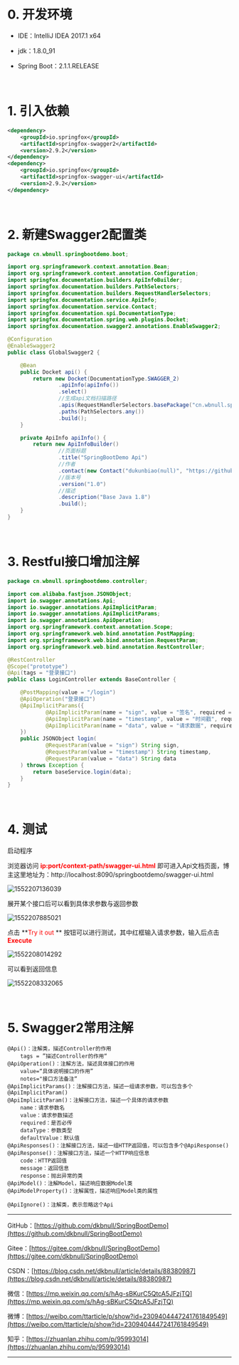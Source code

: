 # 0. 开发环境

- IDE：IntelliJ IDEA 2017.1 x64

- jdk：1.8.0_91

- Spring Boot：2.1.1.RELEASE

  <br>

# 1. 引入依赖

~~~xml
<dependency>
    <groupId>io.springfox</groupId>
    <artifactId>springfox-swagger2</artifactId>
    <version>2.9.2</version>
</dependency>
<dependency>
    <groupId>io.springfox</groupId>
    <artifactId>springfox-swagger-ui</artifactId>
    <version>2.9.2</version>
</dependency>
~~~

<br>

# 2. 新建Swagger2配置类

~~~java
package cn.wbnull.springbootdemo.boot;

import org.springframework.context.annotation.Bean;
import org.springframework.context.annotation.Configuration;
import springfox.documentation.builders.ApiInfoBuilder;
import springfox.documentation.builders.PathSelectors;
import springfox.documentation.builders.RequestHandlerSelectors;
import springfox.documentation.service.ApiInfo;
import springfox.documentation.service.Contact;
import springfox.documentation.spi.DocumentationType;
import springfox.documentation.spring.web.plugins.Docket;
import springfox.documentation.swagger2.annotations.EnableSwagger2;

@Configuration
@EnableSwagger2
public class GlobalSwagger2 {

    @Bean
    public Docket api() {
        return new Docket(DocumentationType.SWAGGER_2)
                .apiInfo(apiInfo())
                .select()
                //生成api文档扫描路径
                .apis(RequestHandlerSelectors.basePackage("cn.wbnull.springbootdemo.controller"))
                .paths(PathSelectors.any())
                .build();
    }

    private ApiInfo apiInfo() {
        return new ApiInfoBuilder()
                //页面标题
                .title("SpringBootDemo Api")
                //作者
                .contact(new Contact("dukunbiao(null)", "https://github.com/dkbnull/SpringBootDemo", ""))
                //版本号
                .version("1.0")
                //描述
                .description("Base Java 1.8")
                .build();
    }
}
~~~

<br>

# 3. Restful接口增加注解

~~~java
package cn.wbnull.springbootdemo.controller;

import com.alibaba.fastjson.JSONObject;
import io.swagger.annotations.Api;
import io.swagger.annotations.ApiImplicitParam;
import io.swagger.annotations.ApiImplicitParams;
import io.swagger.annotations.ApiOperation;
import org.springframework.context.annotation.Scope;
import org.springframework.web.bind.annotation.PostMapping;
import org.springframework.web.bind.annotation.RequestParam;
import org.springframework.web.bind.annotation.RestController;

@RestController
@Scope("prototype")
@Api(tags = "登录接口")
public class LoginController extends BaseController {

    @PostMapping(value = "/login")
    @ApiOperation("登录接口")
    @ApiImplicitParams({
            @ApiImplicitParam(name = "sign", value = "签名", required = true, dataType = "String"),
            @ApiImplicitParam(name = "timestamp", value = "时间戳", required = true, dataType = "String"),
            @ApiImplicitParam(name = "data", value = "请求数据", required = true, dataType = "String")
    })
    public JSONObject login(
            @RequestParam(value = "sign") String sign,
            @RequestParam(value = "timestamp") String timestamp,
            @RequestParam(value = "data") String data
    ) throws Exception {
        return baseService.login(data);
    }
}
~~~

<br>

# 4. 测试

启动程序

浏览器访问 <font color="#FF0000">**ip:port/context-path/swagger-ui.html**</font> 即可进入Api文档页面，博主这里地址为：http://localhost:8090/springbootdemo/swagger-ui.html

![1552207136039](07_Spring%20Boot整合Swagger2.assets\1552207136039.png)

展开某个接口后可以看到具体求参数与返回参数

![1552207885021](07_Spring%20Boot整合Swagger2.assets\1552207885021.png)

点击 **<font color="#FF0000">Try it out</font> ** 按钮可以进行测试，其中红框输入请求参数，输入后点击<font color="#FF0000">**Execute**</font>

![1552208014292](07_Spring%20Boot整合Swagger2.assets\1552208014292.png)

可以看到返回信息

![1552208332065](07_Spring%20Boot整合Swagger2.assets\1552208332065.png)

<br>

# 5. Swagger2常用注解

~~~
@Api()：注解类，描述Controller的作用
	tags = ”描述Controller的作用“
@ApiOperation()：注解方法，描述具体接口的作用
	value=“具体说明接口的作用”
    notes="接口方法备注“
@ApiImplicitParams()：注解接口方法，描述一组请求参数，可以包含多个@ApiImplicitParam()
@ApiImplicitParam()：注解接口方法，描述一个具体的请求参数
	name：请求参数名
	value：请求参数描述
	required：是否必传
	dataType：参数类型
	defaultValue：默认值
@ApiResponses()：注解接口方法，描述一组HTTP返回值，可以包含多个@ApiResponse()
@ApiResponse()：注解接口方法，描述一个HTTP响应信息
	code：HTTP返回值
    message：返回信息
    response：抛出异常的类
@ApiModel()：注解Model，描述响应数据Model类
@ApiModelProperty()：注解属性，描述响应Model类的属性

@ApiIgnore()：注解类，表示忽略这个Api
~~~



---

GitHub：[https://github.com/dkbnull/SpringBootDemo](https://github.com/dkbnull/SpringBootDemo)

Gitee：[https://gitee.com/dkbnull/SpringBootDemo](https://gitee.com/dkbnull/SpringBootDemo)

CSDN：[https://blog.csdn.net/dkbnull/article/details/88380987](https://blog.csdn.net/dkbnull/article/details/88380987)

微信：[https://mp.weixin.qq.com/s/hAg-sBKurC5QtcA5JFzjTQ](https://mp.weixin.qq.com/s/hAg-sBKurC5QtcA5JFzjTQ)

微博：[https://weibo.com/ttarticle/p/show?id=2309404447241761849549](https://weibo.com/ttarticle/p/show?id=2309404447241761849549)

知乎：[https://zhuanlan.zhihu.com/p/95993014](https://zhuanlan.zhihu.com/p/95993014)

---


